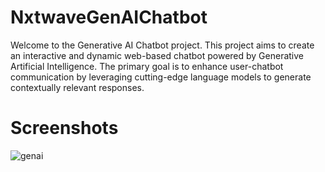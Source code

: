 # NxtwaveGenAIChatbot
Welcome to the Generative AI Chatbot project. This project aims to create an interactive and dynamic web-based chatbot powered by Generative Artificial Intelligence. The primary goal is to enhance user-chatbot communication by leveraging cutting-edge language models to generate contextually relevant responses.
# Screenshots
![genai](https://github.com/SubashiniB181203/NxtwaveGenAIChatbot/assets/150130325/982c50e5-1c43-4bf1-8e7f-65cb3a715ffc)
